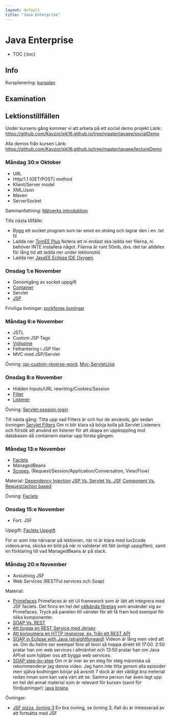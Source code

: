 ```yaml
---
layout: default
title: "Java Enterprise"
---
```


Java Enterprise
=========================================

* TOC
{:toc}

Info
----
Kursplanering: [kursplan](material/KursplaneringJavaEE.pdf)


Examination
----


Lektionstillfällen
-------------------
Under kursens gång kommer vi att arbeta på ett social demo projekt
Länk: https://github.com/Kavzor/sjk16.github.io/tree/master/javaee/socialDemo

Alla demos från kursen 
Länk: https://github.com/Kavzor/sjk16.github.io/tree/master/javaee/lectureDemo

### Måndag 30:e Oktober
- URL
- Http/1.1 (GET/POST) method
- Klient/Server model
- XML/Json
- Maven
- ServerSocket

Sammanfattning: [Nätverks introduktion](lecture/F1_Internet_HTTP.pdf)

Tills nästa tillfälle:
* Bygg ett socket program som tar emot en sträng och lagrar den i en .txt fil
* Ladda ner [TomEE Plus](http://openejb.apache.org/downloads.html)
Notera att ni endast ska ladda ner filerna, ni behöver INTE installera något. Filerna är runt 50mb, dvs. det tar alldeles för lång tid att ladda ner under lektionstid.
* Ladda ner [JavaEE Eclipse IDE Oxygen](https://www.eclipse.org/downloads/packages/eclipse-ide-java-ee-developers/oxygen1a). 

### Onsdag 1:e November
- Genomgång av socket uppgift
- [Container](https://en.wikipedia.org/wiki/Web_container)
- Servlet
- [JSP](https://www.youtube.com/watch?v=78nSYSQO0H0&index=1&list=PLEAQNNR8IlB5qfU7joeyIVRCRqD3nMsmV)

Friviliga övningar: [porkforge övningar](http://porkforge.mardby.se/index.php?title=%C3%96va_p%C3%A5_JSP_och_Servlets)

### Måndag 6:e November
- JSTL
- Custom JSP Tags
- [Vidispine](material/Presentation%20LIA%20-%20Vidispine.odp)
- Felhantering i JSP filer
- MVC med JSP/Servlet

Övning: [jsp-custom-reverse-word](exercise/Jsp-custom.txt), [Mvc-Servlet/Jsp](exercise/Mvc.txt)


### Onsdag 8:e November
- Hidden Inputs/URL rewriting/Cookies/Session
- [Filter](https://kodejava.org/how-do-i-define-a-filter-using-webfilter-annotation/)
- [Listener](https://www.journaldev.com/1945/servletcontextlistener-servlet-listener-example)

Övning: [Servlet-session-login](exercise/Session.pdf)

Till nästa gång: Titta upp vad Filters är och hur de används, gör sedan övningen [Servlet Filters](exercise/Filter.pdf)
Om ni blir klara så börja kolla på Servlet Listeners och försök att använd en listener för att skapa en uppkoppling mot databasen då containern startar upp första gången.

### Måndag 13:e November
- [Faclets](https://www.javatpoint.com/facelets)
- ManagedBeans
- [Scopes](https://stackoverflow.com/questions/7031885/how-to-choose-the-right-bean-scope), (Request/Session/Application/Conversation, View/Flow)

Material:
[Dependency Injection](http://buraktas.com/java-cdi-dependency-injection-example/)
[JSP Vs. Servlet Vs. JSF](https://stackoverflow.com/questions/2095397/what-is-the-difference-between-jsf-servlet-and-jsp)
[Component Vs. Request/action based](https://outofmymemory.wordpress.com/2014/07/14/action-based-or-component-based-mvc/)

Övning: [Faclets](exercise/Faclets.pdf)


### Onsdag 15:e November
- Fort. JSF

Uppgift: 
[Faclets Uppgift](exercise/Faclets2.pdf)

För er som inte närvarar på lektionen, när ni är klara med luv2code videos:arna, skicka en bild på när ni validerar ett fält (enligt uppgiften), samt en förklaring till vad ManagedBeans är på slack.

### Måndag 20:e November
* Avslutning JSF
* Web Services (RESTFul services och Soap)

Material:
* [Primefaces](https://www.primefaces.org/showcase/index.xhtml)
Primefaces är ett UI framework som är lätt att integrera med JSF faclets. Det finns en hel del [välkända företag](https://www.primefaces.org/whouses/) som använder sig av Primefaces. Tryck på panelen till vänster för att få fram kod exempel för olika komponenter.
* [SOAP Vs. REST](https://stackoverflow.com/questions/19884295/soap-vs-rest-differences)
* [Att bygga en REST Service med Jersey](http://crunchify.com/how-to-build-restful-service-with-java-using-jax-rs-and-jersey/)
* [Att konsumera en HTTP response, ex. från ett REST API](http://rest.elkstein.org/2008/02/using-rest-in-java.html)
* [SOAP in Eclipse with Java (straightforward)](https://www.youtube.com/watch?v=fE1pVSiXNkU)
Videon är lång men värd att se. Om du hellre ser exempel före all teori så hoppa direkt till 17:00.
2:50 pratar han om web services i allmänhet och 13:50 pratar han om Java API:et som hjälper oss att bygga web services.
* [SOAP step-by-step](https://www.youtube.com/watch?v=mKjvKPlb1rA&list=PLqq-6Pq4lTTZTYpk_1DOowOGWJMIH5T39)
Om ni är mer av en steg för steg människa så rekommenderar jag denna video. Jag hann inte titta genom alla episoder men själva kodningen börjar på avsnitt 7 dock är det väldigt bra meterial redan innan som kan vara värt att se. Samma person har även lagt upp en hel del annat material som är relevant för kursen (samt för fördjupningar): [java brains](https://www.youtube.com/channel/UCYt1sfh5464XaDBH0oH_o7Q)

Övningar:
* [JSF pizza, övning 3](http://porkforge.mardby.se/index.php?title=%C3%96va_p%C3%A5_JavaServer_Faces_och_Managed_Beans)
En bra övning, se övning 3, ifall du är intresserad av att fortsätta med JSF
